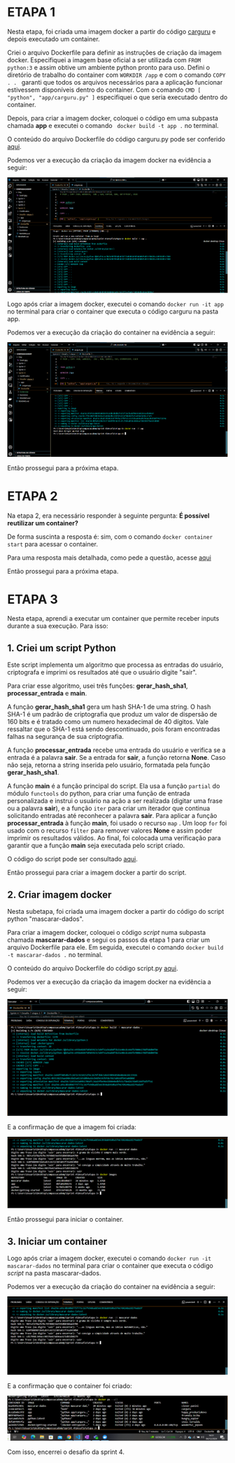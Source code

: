 # ETAPA 1

Nesta etapa, foi criada uma imagem docker a partir do código [carguru](/Sprint-4/Desafio/etapa-1/app/carguru.py) e depois executado um container. 

Criei o arquivo Dockerfile para definir as instruções de criação da imagem docker. Especifiquei a imagem base oficial a ser utilizada com  ````FROM python:3```` e assim obtive um ambiente python pronto para uso. Defini o diretório de trabalho do container com ```` WORKDIR /app ```` e com o comando ````COPY . . ```` garanti que todos os arquivos necessários para a aplicação funcionar estivessem disponíveis dentro do container. Com o comando ```` CMD [ "python", "app/carguru.py" ] ```` especifiquei o que seria executado dentro do container. 

Depois, para criar a imagem docker, coloquei o código em uma subpasta chamada **app** e executei o comando ```` docker build -t app .```` no terminal.

O conteúdo do arquivo Dockerfile do código carguru.py pode ser conferido [aqui](/Sprint-4/Desafio/etapa-1/Dockerfile).

Podemos ver a execução da criação da imagem docker na evidência a seguir:

![imagem_carguru](/Sprint-4/Evidencias/etapa1_imagem_carguru.png)

Logo após criar a imagem docker, executei o comando ```` docker run -it app ```` no terminal para criar o container que executa o código carguru na pasta app. 


Podemos ver a execução da criação do container na evidência a seguir:

![container_carguru](/Sprint-4/Evidencias/etapa1_container_carguru.png)

Então prossegui para a próxima etapa.

# ETAPA 2

Na etapa 2, era necessário responder à seguinte pergunta: **É possível reutilizar um container?** 

De forma suscinta a resposta é: sim, com o comando ```docker container start``` para acessar o container.

Para uma resposta mais detalhada, como pede a questão, acesse [aqui](/Sprint-4/Desafio/etapa-2/reutilizar_containers.md)

Então prossegui para a próxima etapa.

# ETAPA 3

Nesta etapa, aprendi a executar um container que permite receber inputs durante a sua execução. Para isso:

## 1.  Criei um script Python 

Este script implementa um algoritmo que processa as entradas do usuário, criptografa e imprimi os resultados até que o usuário digite "sair". 

Para criar esse algoritmo, usei três funções: **gerar_hash_sha1**, **processar_entrada** e **main**. 

A função **gerar_hash_sha1** gera um hash SHA-1 de uma string. O hash SHA-1 é um padrão de criptografia que produz um valor de dispersão de 160 bits e é tratado como um numero hexadecimal de 40 dígitos. Vale ressaltar que o SHA-1 está sendo descontinuado, pois foram encontradas falhas na segurança de sua criptografia.

A função **processar_entrada** recebe uma entrada do usuário e verifica se a entrada é a palavra **sair**. Se a entrada for **sair**, a função retorna **None**. Caso não seja, retorna a string inserida pelo usuário, formatada pela função **gerar_hash_sha1**.

A função **main** é a função principal do script. Ela usa a função ````partial```` do módulo ````functools```` do python, para criar uma função de entrada personalizada e instrui o usuário na ação a ser realizada (digitar uma frase ou a palavra **sair**), e a função ```` iter ```` para criar um iterador que continua solicitando entradas até reconhecer a palavra **sair**. Para aplicar a função **processar_entrada** à função **main**, foi usado o recurso ````map```` .  Um loop ````for```` foi usado com o recurso ````filter```` para remover valores **None** e assim poder imprimir os resultados válidos. Ao final, foi colocada uma verificação para garantir que a função **main** seja executada pelo script criado. 

O código do script pode ser consultado [aqui](/Sprint-4/Desafio/etapa-3/mascarar-dados/script.py).

Então prossegui para criar a imagem docker  a partir do script.

## 2. Criar imagem docker

Nesta subetapa, foi criada uma imagem docker a partir do código do script python "mascarar-dados". 

Para criar a imagem docker, coloquei o código *script* numa subpasta chamada **mascarar-dados** e segui os passos da etapa 1 para criar um arquivo Dockerfile para ele. Em seguida, executei o comando ```` docker build -t mascarar-dados . ```` no terminal.

O conteúdo do arquivo Dockerfile do código script.py [aqui](/Sprint-4/Desafio/etapa-3/Dockerfile).

Podemos ver a execução da criação da imagem docker na evidência a seguir:

![mascarar-dados](/Sprint-4/Evidencias/etapa3_imagem.png)

E a confirmação de que a imagem foi criada:

![confirmação-imagem](/Sprint-4/Evidencias/etapa3_conf_imagem.png)

Então prossegui para iniciar o container.

## 3. Iniciar um container

Logo após criar a imagem docker, executei o comando ```` docker run -it mascarar-dados ```` no terminal para criar o container que executa o código *script* na pasta mascarar-dados. 

Podemos ver a execução da criação do container na evidência a seguir:

![mascarar-dados-container](/Sprint-4/Evidencias/etapa3_container.png)

E a confirmação que o container foi criado:

![confirmação-container](/Sprint-4/Evidencias/etapa3_conf_container.png)

Com isso, encerrei o desafio da sprint 4. 